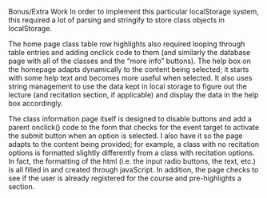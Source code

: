 Bonus/Extra Work
In order to implement this particular localStorage system, this required a lot of parsing and stringify to store class objects in localStorage. 

The home page class table row highlights also required looping through table entries and adding onclick code to them (and similarly the database page with all of the classes and the “more info” buttons). The help box on the homepage adapts dynamically to the content being selected; it starts with some help text and becomes more useful when selected. It also uses string management to use the data kept in local storage to figure out the lecture (and recitation section, if applicable) and display the data in the help box accordingly. 

The class information page itself is designed to disable buttons and add a parent onclick() code to the form that checks for the event target to activate the submit button when an option is selected. I also have it so the page adapts to the content being provided; for example, a class with no recitation options is formatted slightly differently from a class with recitation options. In fact, the formatting of the html (i.e. the input radio buttons, the text, etc.) is all filled in and created through javaScript. In addition, the page checks to see if the user is already registered for the course and pre-highlights a section.

